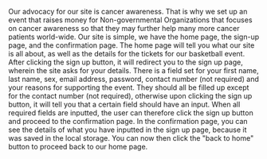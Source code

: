 Our advocacy for our site is cancer awareness. That is why we set up an event that raises money for Non-governmental Organizations that focuses on cancer awareness so that they may further help many more cancer patients world-wide. Our site is simple, we have the home page, the sign-up page, and the confirmation page. The home page will tell you what our site is all about, as well as the details for the tickets for our basketball event. After clicking the sign up button, it will redirect you to the sign up page, wherein the site asks for your details. There is a field set for your first name, last name, sex, email address, password, contact number (not required) and your reasons for supporting the event. They should all be filled up except for the contact number (not required), otherwise upon clicking the sign up button, it will tell you that a certain field should have an input. When all required fields are inputted, the user can therefore click the sign up button and proceed to the confirmation page. In the confirmation page, you can see the details of what you have inputted in the sign up page, because it was saved in the local storage. You can now then click the "back to home" button to proceed back to our home page.
